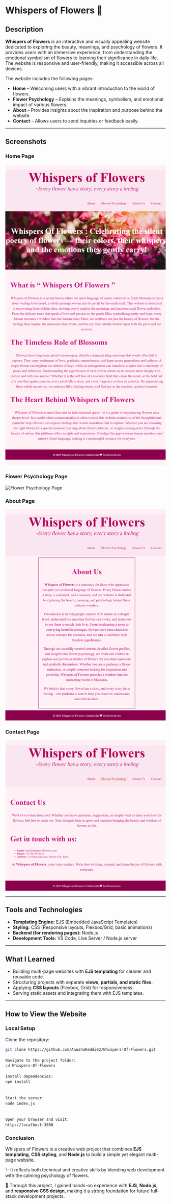 # Whispers of Flowers 🌸

## Description
**Whispers of Flowers** is an interactive and visually appealing website dedicated to exploring the beauty, meanings, and psychology of flowers. It provides users with an immersive experience, from understanding the emotional symbolism of flowers to learning their significance in daily life. The website is responsive and user-friendly, making it accessible across all devices.

The website includes the following pages:  
- **Home** – Welcoming users with a vibrant introduction to the world of flowers.  
- **Flower Psychology** – Explains the meanings, symbolism, and emotional impact of various flowers.  
- **About** – Provides insights about the inspiration and purpose behind the website.  
- **Contact** – Allows users to send inquiries or feedback easily.  

---

## Screenshots
### Home Page
![Home Page](screenshots/Home.png)

### Flower Psychology Page
![Flower Psychology Page](screenshots/FlowerPsychology.png)

### About Page
![About Page](screenshots/About.png)

### Contact Page
![Contact Page](screenshots/Contact.png)


---

## Tools and Technologies
- **Templating Engine:** EJS (Embedded JavaScript Templates)  
- **Styling:** CSS (Responsive layouts, Flexbox/Grid, basic animations)  
- **Backend (for rendering pages):** Node.js  
- **Development Tools:** VS Code, Live Server / Node.js server  

---

## What I Learned
- Building multi-page websites with **EJS templating** for cleaner and reusable code.  
- Structuring projects with separate **views, partials, and static files**.  
- Applying **CSS layouts** (Flexbox, Grid) for responsiveness.  
- Serving static assets and integrating them with EJS templates.  

---

## How to View the Website

### Local Setup

Clone the repository:
```bash
git clone https://github.com/AnushaReddi02/Whispers-Of-Flowers.git

Navigate to the project folder:
cd Whispers-Of-Flowers

Install dependencies:
npm install


Start the server:
node index.js


Open your browser and visit:
http://localhost:3000
```

### Conclusion

Whispers of Flowers is a creative web project that combines **EJS templating**, **CSS styling**, and **Node.js** to build a simple yet elegant multi-page website.  

✨ It reflects both technical and creative skills by blending web development with the calming psychology of flowers.  

🌱 Through this project, I gained hands-on experience with **EJS**, **Node.js**, and **responsive CSS design**, making it a strong foundation for future full-stack development projects.  
